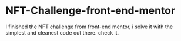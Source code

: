 # NFT-Challenge-front-end-mentor
I finished the NFT challenge from front-end mentor, i solve it with the simplest and cleanest code out there.
check it.
